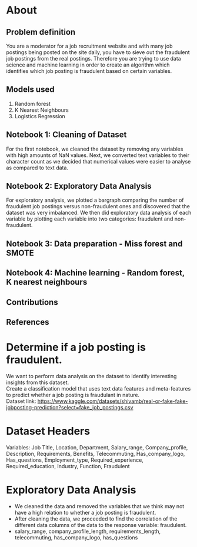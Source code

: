 # About

## Problem definition
You are a moderator for a job recruitment website and with many job postings being posted on the site daily, you have to sieve out the fraudulent job postings from the real postings. Therefore you are trying to use data science and machine learning in order to create an algorithm which identifies which job posting is fraudulent based on certain variables. 
## Models used
1. Random forest
2. K Nearest Neighbours
3. Logistics Regression
## Notebook 1: Cleaning of Dataset
For the first notebook, we cleaned the dataset by removing any variables with high amounts of NaN values. Next, we converted text variables to their character count as we decided that numerical values were easier to analyse as compared to text data.
## Notebook 2: Exploratory Data Analysis
For exploratory analysis, we plotted a bargraph comparing the number of fraudulent job postings versus non-fraudulent ones and discovered that the dataset was very imbalanced. We then did exploratory data analysis of each variable by plotting each variable into two categories: fraudulent and non-fraudulent. 
## Notebook 3: Data preparation - Miss forest and SMOTE
## Notebook 4: Machine learning - Random forest, K nearest neighbours
## Contributions
## References





# Determine if a job posting is fraudulent. 
We want to perform data analysis on the dataset to identify interesting insights from this dataset.<br />
Create a classification model that uses text data features and meta-features to predict whether a job posting is fraudulant in nature.<br />
Dataset link: https://www.kaggle.com/datasets/shivamb/real-or-fake-fake-jobposting-prediction?select=fake_job_postings.csv

# Dataset Headers
Variables: Job Title, Location, Department, Salary_range, Company_profile, Description, Requirements, Benefits, Telecommuting, Has_company_logo, Has_questions, 
Employment_type, Required_experience, Required_education, Industry, Function, Fraudulent

# Exploratory Data Analysis
* We cleaned the data and removed the variables that we think may not have a high relation to whether a job posting is fraudulent.
* After cleaning the data, we proceeded to find the correlation of the different data columns of the data to the response variable: fraudulent.
* salary_range, company_profile_length, requirements_length, telecommuting, has_company_logo, has_questions


